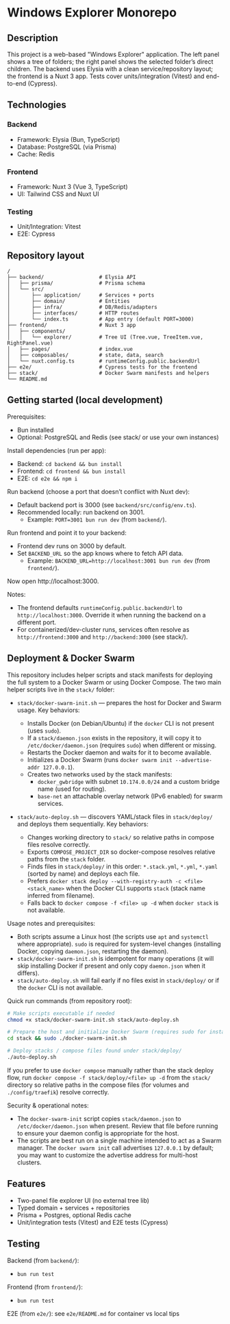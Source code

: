 # Windows Explorer Monorepo

## Description

This project is a web-based "Windows Explorer" application. The left panel shows a tree of folders; the right panel shows the selected folder’s direct children. The backend uses Elysia with a clean service/repository layout; the frontend is a Nuxt 3 app. Tests cover units/integration (Vitest) and end-to-end (Cypress).

## Technologies

### Backend
- Framework: Elysia (Bun, TypeScript)
- Database: PostgreSQL (via Prisma)
- Cache: Redis

### Frontend
- Framework: Nuxt 3 (Vue 3, TypeScript)
- UI: Tailwind CSS and Nuxt UI

### Testing
- Unit/Integration: Vitest
- E2E: Cypress

## Repository layout

```
/
├── backend/                  # Elysia API
│   ├── prisma/               # Prisma schema
│   └── src/
│       ├── application/      # Services + ports
│       ├── domain/           # Entities
│       ├── infra/            # DB/Redis/adapters
│       ├── interfaces/       # HTTP routes
│       └── index.ts          # App entry (default PORT=3000)
├── frontend/                 # Nuxt 3 app
│   ├── components/
│   │   └── explorer/         # Tree UI (Tree.vue, TreeItem.vue, RightPanel.vue)
│   ├── pages/                # index.vue
│   ├── composables/          # state, data, search
│   └── nuxt.config.ts        # runtimeConfig.public.backendUrl
├── e2e/                      # Cypress tests for the frontend
├── stack/                    # Docker Swarm manifests and helpers
└── README.md
```

## Getting started (local development)

Prerequisites:
- Bun installed
- Optional: PostgreSQL and Redis (see stack/ or use your own instances)

Install dependencies (run per app):
- Backend: `cd backend && bun install`
- Frontend: `cd frontend && bun install`
- E2E: `cd e2e && npm i`

Run backend (choose a port that doesn’t conflict with Nuxt dev):
- Default backend port is 3000 (see `backend/src/config/env.ts`).
- Recommended locally: run backend on 3001.
  - Example: `PORT=3001 bun run dev` (from `backend/`).

Run frontend and point it to your backend:
- Frontend dev runs on 3000 by default.
- Set `BACKEND_URL` so the app knows where to fetch API data.
  - Example: `BACKEND_URL=http://localhost:3001 bun run dev` (from `frontend/`).

Now open http://localhost:3000.

Notes:
- The frontend defaults `runtimeConfig.public.backendUrl` to `http://localhost:3000`. Override it when running the backend on a different port.
- For containerized/dev-cluster runs, services often resolve as `http://frontend:3000` and `http://backend:3000` (see stack/).

## Deployment & Docker Swarm

This repository includes helper scripts and stack manifests for deploying the full system to a Docker Swarm or using Docker Compose. The two main helper scripts live in the `stack/` folder:

- `stack/docker-swarm-init.sh` — prepares the host for Docker and Swarm usage. Key behaviors:
  - Installs Docker (on Debian/Ubuntu) if the `docker` CLI is not present (uses `sudo`).
  - If a `stack/daemon.json` exists in the repository, it will copy it to `/etc/docker/daemon.json` (requires `sudo`) when different or missing.
  - Restarts the Docker daemon and waits for it to become available.
  - Initializes a Docker Swarm (runs `docker swarm init --advertise-addr 127.0.0.1`).
  - Creates two networks used by the stack manifests:
    - `docker_gwbridge` with subnet `10.174.0.0/24` and a custom bridge name (used for routing).
    - `base-net` an attachable overlay network (IPv6 enabled) for swarm services.

- `stack/auto-deploy.sh` — discovers YAML/stack files in `stack/deploy/` and deploys them sequentially. Key behaviors:
  - Changes working directory to `stack/` so relative paths in compose files resolve correctly.
  - Exports `COMPOSE_PROJECT_DIR` so docker-compose resolves relative paths from the `stack` folder.
  - Finds files in `stack/deploy/` in this order: `*.stack.yml`, `*.yml`, `*.yaml` (sorted by name) and deploys each file.
  - Prefers `docker stack deploy --with-registry-auth -c <file> <stack_name>` when the Docker CLI supports `stack` (stack name inferred from filename).
  - Falls back to `docker compose -f <file> up -d` when `docker stack` is not available.

Usage notes and prerequisites:

- Both scripts assume a Linux host (the scripts use `apt` and `systemctl` where appropriate). `sudo` is required for system-level changes (installing Docker, copying `daemon.json`, restarting the daemon).
- `stack/docker-swarm-init.sh` is idempotent for many operations (it will skip installing Docker if present and only copy `daemon.json` when it differs).
- `stack/auto-deploy.sh` will fail early if no files exist in `stack/deploy/` or if the `docker` CLI is not available.

Quick run commands (from repository root):

```bash
# Make scripts executable if needed
chmod +x stack/docker-swarm-init.sh stack/auto-deploy.sh

# Prepare the host and initialize Docker Swarm (requires sudo for installs/copies)
cd stack && sudo ./docker-swarm-init.sh

# Deploy stacks / compose files found under stack/deploy/
./auto-deploy.sh
```

If you prefer to use `docker compose` manually rather than the stack deploy flow, run `docker compose -f stack/deploy/<file> up -d` from the `stack/` directory so relative paths in the compose files (for volumes and `./config/traefik`) resolve correctly.

Security & operational notes:

- The `docker-swarm-init` script copies `stack/daemon.json` to `/etc/docker/daemon.json` when present. Review that file before running to ensure your daemon config is appropriate for the host.
- The scripts are best run on a single machine intended to act as a Swarm manager. The `docker swarm init` call advertises `127.0.0.1` by default; you may want to customize the advertise address for multi-host clusters.

## Features

- Two-panel file explorer UI (no external tree lib)
- Typed domain + services + repositories
- Prisma + Postgres, optional Redis cache
- Unit/integration tests (Vitest) and E2E tests (Cypress)

## Testing

Backend (from `backend/`):
- `bun run test`

Frontend (from `frontend/`):
- `bun run test`

E2E (from `e2e/`): see `e2e/README.md` for container vs local tips